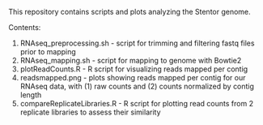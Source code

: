 This repository contains scripts and plots analyzing the Stentor genome.

Contents:
1. RNAseq_preprocessing.sh - script for trimming and filtering fastq files prior to mapping
2. RNAseq_mapping.sh - script for mapping to genome with Bowtie2
3. plotReadCounts.R - R script for visualizing reads mapped per contig
4. readsmapped.png - plots showing reads mapped per contig for our RNAseq data, with (1) raw counts and (2) counts normalized by contig length
5. compareReplicateLibraries.R - R script for plotting read counts from 2 replicate libraries to assess their similarity
